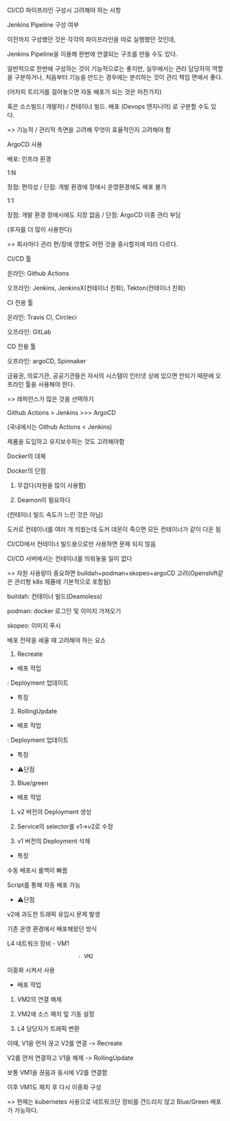 

CI/CD 파이프라인 구성시 고려해야 하는 사항




Jenkins Pipeline 구성 여부


이전까지 구성했던 것은 각각의 파이프라인을 따로 실행했던 것인데, 

Jenkins Pipeline을 이용해 한번에 연결되는 구조를 만들 수도 있다. 

일반적으로 한번에 구성하는 것이 기능적으로는 좋지만, 실무에서는 관리 담당자의 역할을 구분하거나, 처음부터 기능을 만드는 경우에는 분리하는 것이 관리 책임 면에서 좋다. 

(어차피 트리거를 걸어놓으면 자동 배포가 되는 것은 마찬가지)



혹은 소스빌드( 개발자) / 컨테이너 빌드. 배포 (Devops 엔지니어) 로 구분할 수도 있다. 

=> 기능적 / 관리적 측면을 고려해 무엇이 효율적인지 고려해야 함







ArgoCD 사용 




배포: 인프라 환경

1:N 

장점: 편의성 / 단점: 개발 환경에 장애시 운영환경에도 배포 불가

1:1

장점: 개발 환경 장애시에도 지장 없음 / 단점: ArgoCD 이중 관리 부담

(후자를 더 많이 사용한다)

=> 회사마다 관리 편/장애 영향도 어떤 것을 중시할지에 따라 다르다. 







CI/CD 툴

온라인: Github Actions 

오프라인: Jenkins, JenkinsX(컨테이너 친화), Tekton(컨테이너 친화)

CI 전용 툴

온라인: Travis CI, Circleci

오프라인: GitLab

CD 전용 툴

오프라인: argoCD, Spinnaker

금융권, 의료기관, 공공기관들은 자사의 시스템이 인터넷 상에 있으면 안되기 때문에 오프라인 툴을 사용해야 한다. 

=> 레퍼런스가 많은 것을 선택하기 

Github Actions > Jenkins >>> ArgoCD

(국내에서는 Github Actions < Jenkins)

제품을 도입하고 유지보수하는 것도 고려해야함 





Docker의 대체

Docker의 단점

1. 무겁다(자원을 많이 사용함)

2. Deamon이 필요하다

(컨테이너 빌드 속도가 느린 것은 아님)


도커로 컨테이너를 여러 개 띄웠는데 도커 데몬이 죽으면 모든 컨테이너가 같이 다운 됨

CI/CD에서 컨테이너 빌드용으로만 사용하면 문제 되지 않음

CI/CD 서버에서는 컨테이너를 띄워놓을 일이 없다



=> 자원 사용량이 중요하면 buildah+podman+skopeo+argoCD 고려(Openshift같은 관리형 k8s 제품에 기본적으로 포함됨)

buildah: 컨테이너 빌드(Deamoless)

podman: docker 로그인 및 이미지 가져오기

skopeo: 이미지 푸시 









배포 전략을 세울 때 고려해야 하는 요소


1. Recreate


- 배포 작업

: Deployment 업데이트

- 특징









2. RollingUpdate


- 배포 작업

: Deployment 업데이트

- 특징



- ⚠️단점











3. Blue/green

- 배포 작업

1. v2 버전의 Deployment 생성

2. Service의 selector를 v1->v2로 수정

3. v1 버전의 Deployment 삭제

- 특징

수동 배포시 롤백이 빠름

Script를 통해 자동 배포 가능

- ⚠️단점

v2에 과도한 트래픽 유입시 문제 발생





기존 운영 환경에서 배포해왔던 방식

L4 네트워크 장비 - VM1

                           - VM2

이중화 시켜서 사용

- 배포 작업

1. VM2의 연결 해제

2. VM2에 소스 패치 밒 기동 설정 
3. L4 담당자가 트래픽 변환

이때, V1을 먼저 끊고 V2를 연결 -> Recreate

V2를 먼저 연결하고 V1을 해제 -> RollingUpdate

보통 VM1을 끊음과 동시에 V2를 연결함

이후 VM1도 패치 후 다시 이중화 구성

=> 현재는 kubernetes 사용으로 네트워크단 장비를 건드리지 않고 Blue/Green 배포가 가능하다. 

















